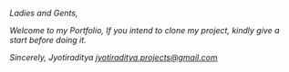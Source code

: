 <p><em>
Ladies and Gents, 

Welcome to my Portfolio, If you intend to clone my project, kindly give a start before doing it.

Sincerely, 
Jyotiraditya
jyotiraditya.projects@gmail.com

</em></p>
